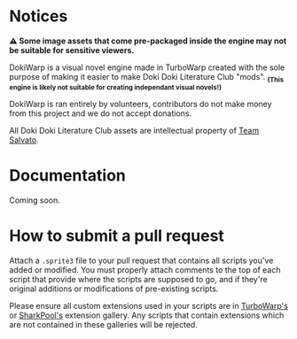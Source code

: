 # Notices
**⚠️ Some image assets that come pre-packaged inside the engine may not be suitable for sensitive viewers.**

DokiWarp is a visual novel engine made in TurboWarp created with the sole purpose of making it easier to make Doki Doki Literature Club "mods". **<sub>(This engine is likely not suitable for creating independant visual novels!)</sub>**

DokiWarp is ran entirely by volunteers, contributors do not make money from this project and we do not accept donations.

All Doki Doki Literature Club assets are intellectual property of [Team Salvato](https://teamsalvato.com/).


# Documentation
Coming soon.


# How to submit a pull request
Attach a `.sprite3` file to your pull request that contains all scripts you've added or modified.
You must properly attach comments to the top of each script that provide where the scripts are supposed to go, and if they're original additions or modifications of pre-existing scripts.

Please ensure all custom extensions used in your scripts are in [TurboWarp's](https://extensions.turbowarp.org/) or [SharkPool's](https://sharkpools-extensions.vercel.app/) extension gallery. Any scripts that contain extensions which are not contained in these galleries will be rejected.
